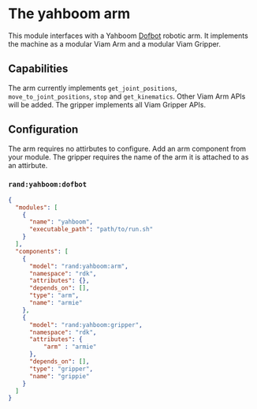 # The yahboom arm

This module interfaces with a Yahboom [Dofbot](https://category.yahboom.net/products/dofbot-jetson_nano) robotic arm. It implements the machine as a modular Viam Arm and a modular Viam Gripper.


## Capabilities
The arm currently implements `get_joint_positions`, `move_to_joint_positions`, `stop` and `get_kinematics`. Other Viam Arm APIs will be added.
The gripper implements all Viam Gripper APIs.


## Configuration

The arm requires no attirbutes to configure. Add an arm component from your module. The gripper requires the name of the arm it is attached to as an attirbute.

### `rand:yahboom:dofbot`
```json
{
  "modules": [
    {
      "name": "yahboom",
      "executable_path": "path/to/run.sh"
    }
  ],
  "components": [
    {
      "model": "rand:yahboom:arm",
      "namespace": "rdk",
      "attributes": {},
      "depends_on": [],
      "type": "arm",
      "name": "armie"
    },
    {
      "model": "rand:yahboom:gripper",
      "namespace": "rdk",
      "attributes": {
          "arm" : "armie"
      },
      "depends_on": [],
      "type": "gripper",
      "name": "grippie"
    }
  ]
}
```
